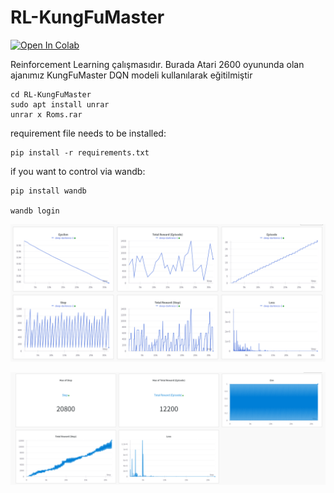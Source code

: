 # RL-KungFuMaster
[![Open In Colab](https://colab.research.google.com/assets/colab-badge.svg)](https://colab.research.google.com/drive/1NmZUWhBb4tHvCDjXcOgeOfGhoRxOTLfq?usp=sharing)

Reinforcement Learning çalışmasıdır. Burada Atari 2600 oyununda olan ajanımız KungFuMaster DQN modeli kullanılarak eğitilmiştir

```
cd RL-KungFuMaster
sudo apt install unrar
unrar x Roms.rar
```

requirement file needs to be installed:

```
pip install -r requirements.txt
```

if you want to control via wandb:

```
pip install wandb

wandb login
```

![wandb_data](imgs/data.png)


![wandb_data3](imgs/data2.png)
